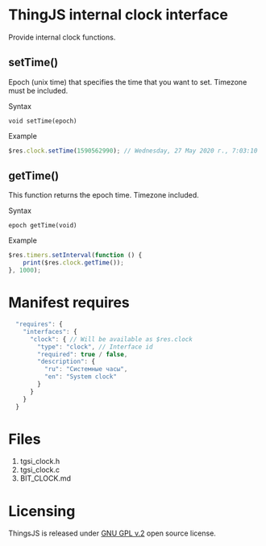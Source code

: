 # ThingJS internal clock interface

Provide internal clock functions.

## setTime()
Epoch (unix time) that specifies the time that you want to set. Timezone must be included. 

Syntax
```text
void setTime(epoch)
```

Example
```js
$res.clock.setTime(1590562990); // Wednesday, 27 May 2020 г., 7:03:10
```

## getTime()
This function returns the epoch time. Timezone included.

Syntax
```text
epoch getTime(void)
```

Example
```js
$res.timers.setInterval(function () {
    print($res.clock.getTime());
}, 1000);
```

# Manifest requires
```js
  "requires": {
    "interfaces": {
      "clock": { // Will be available as $res.clock
        "type": "clock", // Interface id
        "required": true / false,
        "description": {
          "ru": "Системные часы",
          "en": "System clock"
        }
      }
    }
  }
```

# Files
1. tgsi_clock.h
2. tgsi_clock.c
2. BIT_CLOCK.md


# Licensing

ThingsJS is released under
[GNU GPL v.2](http://www.gnu.org/licenses/old-licenses/gpl-2.0.html)
open source license.